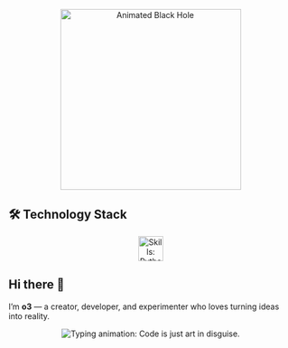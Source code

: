 <p align="center">
  <img src="https://c.tenor.com/zm4ghF49WX8AAAAd/tenor.gif" alt="Animated Black Hole" width="320" height="320" />
</p>

## 🛠️ Technology Stack

<p align="center">
	<img src="https://skillicons.dev/icons?i=python,html,css,js,ts,react,nodejs,express,git,linux,docker" height="44" alt="Skills: Python, HTML, CSS, JS, Linux, Docker" />
</p>



## Hi there 👋

I’m **o3** — a creator, developer, and experimenter who loves turning ideas into reality.


<p align="center">
  <img src="https://readme-typing-svg.demolab.com?font=Fira+Code&size=18&pause=1000&color=F7F7F7&center=true&vCenter=true&width=435&lines=Code+is+just+art+in+disguise." alt="Typing animation: Code is just art in disguise." />
</p>
